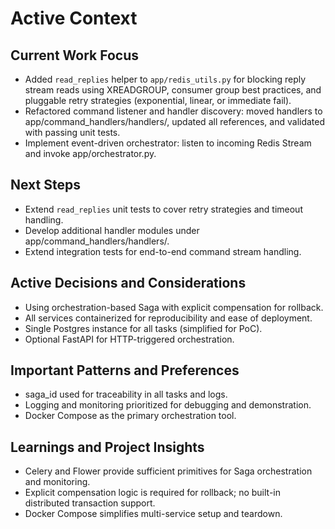 # Active Context

## Current Work Focus

- Added `read_replies` helper to `app/redis_utils.py` for blocking reply stream reads using XREADGROUP, consumer group best practices, and pluggable retry strategies (exponential, linear, or immediate fail).
- Refactored command listener and handler discovery: moved handlers to app/command_handlers/handlers/, updated all references, and validated with passing unit tests.
- Implement event-driven orchestrator: listen to incoming Redis Stream and invoke app/orchestrator.py.

## Next Steps

- Extend `read_replies` unit tests to cover retry strategies and timeout handling.
- Develop additional handler modules under app/command_handlers/handlers/.
- Extend integration tests for end-to-end command stream handling.

## Active Decisions and Considerations

- Using orchestration-based Saga with explicit compensation for rollback.
- All services containerized for reproducibility and ease of deployment.
- Single Postgres instance for all tasks (simplified for PoC).
- Optional FastAPI for HTTP-triggered orchestration.

## Important Patterns and Preferences

- saga_id used for traceability in all tasks and logs.
- Logging and monitoring prioritized for debugging and demonstration.
- Docker Compose as the primary orchestration tool.

## Learnings and Project Insights

- Celery and Flower provide sufficient primitives for Saga orchestration and monitoring.
- Explicit compensation logic is required for rollback; no built-in distributed transaction support.
- Docker Compose simplifies multi-service setup and teardown.
